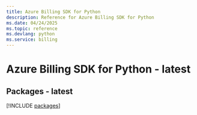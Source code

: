 ```yaml
---
title: Azure Billing SDK for Python
description: Reference for Azure Billing SDK for Python
ms.date: 04/24/2025
ms.topic: reference
ms.devlang: python
ms.service: billing
---
```

# Azure Billing SDK for Python - latest
## Packages - latest
[!INCLUDE [packages](billing-index.md)]